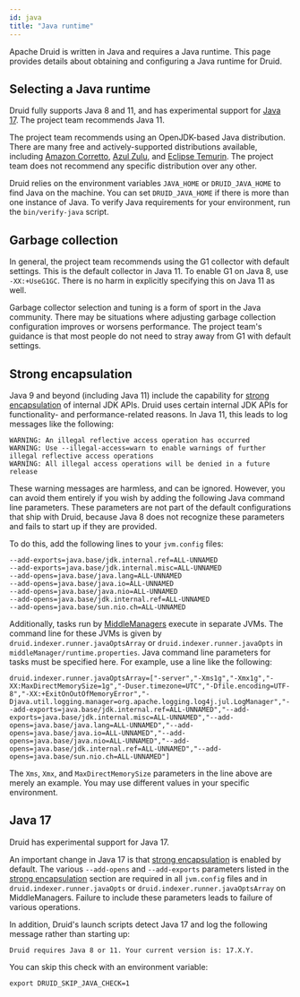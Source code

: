 ```yaml
---
id: java
title: "Java runtime"
---
```


<!--
  ~ Licensed to the Apache Software Foundation (ASF) under one
  ~ or more contributor license agreements.  See the NOTICE file
  ~ distributed with this work for additional information
  ~ regarding copyright ownership.  The ASF licenses this file
  ~ to you under the Apache License, Version 2.0 (the
  ~ "License"); you may not use this file except in compliance
  ~ with the License.  You may obtain a copy of the License at
  ~
  ~   http://www.apache.org/licenses/LICENSE-2.0
  ~
  ~ Unless required by applicable law or agreed to in writing,
  ~ software distributed under the License is distributed on an
  ~ "AS IS" BASIS, WITHOUT WARRANTIES OR CONDITIONS OF ANY
  ~ KIND, either express or implied.  See the License for the
  ~ specific language governing permissions and limitations
  ~ under the License.
  -->

Apache Druid is written in Java and requires a Java runtime. This page provides details about obtaining and configuring
a Java runtime for Druid.

## Selecting a Java runtime

Druid fully supports Java 8 and 11, and has experimental support for [Java 17](#java-17).
The project team recommends Java 11.

The project team recommends using an OpenJDK-based Java distribution. There are many free and actively-supported
distributions available, including
[Amazon Corretto](https://docs.aws.amazon.com/corretto/latest/corretto-11-ug/what-is-corretto-11.html),
[Azul Zulu](https://www.azul.com/downloads/?version=java-11-lts&package=jdk), and
[Eclipse Temurin](https://adoptium.net/temurin/releases?version=11).
The project team does not recommend any specific distribution over any other.

Druid relies on the environment variables `JAVA_HOME` or `DRUID_JAVA_HOME` to find Java on the machine. You can set
`DRUID_JAVA_HOME` if there is more than one instance of Java. To verify Java requirements for your environment, run the
`bin/verify-java` script.

## Garbage collection

In general, the project team recommends using the G1 collector with default settings. This is the default collector in
Java 11. To enable G1 on Java 8, use `-XX:+UseG1GC`. There is no harm in explicitly specifying this on Java 11 as well.

Garbage collector selection and tuning is a form of sport in the Java community. There may be situations where adjusting
garbage collection configuration improves or worsens performance. The project team's guidance is that most people do
not need to stray away from G1 with default settings.

## Strong encapsulation

Java 9 and beyond (including Java 11) include the capability for
[strong encapsulation](https://dev.java/learn/strong-encapsulation-\(of-jdk-internals\)/) of internal JDK APIs. Druid
uses certain internal JDK APIs for functionality- and performance-related reasons. In Java 11, this leads to log
messages like the following:

```
WARNING: An illegal reflective access operation has occurred
WARNING: Use --illegal-access=warn to enable warnings of further illegal reflective access operations
WARNING: All illegal access operations will be denied in a future release
```

These warning messages are harmless, and can be ignored. However, you can avoid them entirely if you wish by adding the
following Java command line parameters. These parameters are not part of the default configurations that ship with
Druid, because Java 8 does not recognize these parameters and fails to start up if they are provided.

To do this, add the following lines to your `jvm.config` files:

```
--add-exports=java.base/jdk.internal.ref=ALL-UNNAMED
--add-exports=java.base/jdk.internal.misc=ALL-UNNAMED
--add-opens=java.base/java.lang=ALL-UNNAMED
--add-opens=java.base/java.io=ALL-UNNAMED
--add-opens=java.base/java.nio=ALL-UNNAMED
--add-opens=java.base/jdk.internal.ref=ALL-UNNAMED
--add-opens=java.base/sun.nio.ch=ALL-UNNAMED
```

Additionally, tasks run by [MiddleManagers](../design/architecture.md) execute in separate JVMs. The command line for
these JVMs is given by `druid.indexer.runner.javaOptsArray` or `druid.indexer.runner.javaOpts` in
`middleManager/runtime.properties`. Java command line parameters for tasks must be specified here. For example, use
a line like the following:

```
druid.indexer.runner.javaOptsArray=["-server","-Xms1g","-Xmx1g","-XX:MaxDirectMemorySize=1g","-Duser.timezone=UTC","-Dfile.encoding=UTF-8","-XX:+ExitOnOutOfMemoryError","-Djava.util.logging.manager=org.apache.logging.log4j.jul.LogManager","--add-exports=java.base/jdk.internal.ref=ALL-UNNAMED","--add-exports=java.base/jdk.internal.misc=ALL-UNNAMED","--add-opens=java.base/java.lang=ALL-UNNAMED","--add-opens=java.base/java.io=ALL-UNNAMED","--add-opens=java.base/java.nio=ALL-UNNAMED","--add-opens=java.base/jdk.internal.ref=ALL-UNNAMED","--add-opens=java.base/sun.nio.ch=ALL-UNNAMED"]
```

The `Xms`, `Xmx`, and `MaxDirectMemorySize` parameters in the line above are merely an example. You may use different
values in your specific environment.

## Java 17

Druid has experimental support for Java 17.

An important change in Java 17 is that [strong encapsulation](#strong-encapsulation) is enabled by default. The various
`--add-opens` and `--add-exports` parameters listed in the [strong encapsulation](#strong-encapsulation) section are
required in all `jvm.config` files and in `druid.indexer.runner.javaOpts` or `druid.indexer.runner.javaOptsArray` on
MiddleManagers. Failure to include these parameters leads to failure of various operations.

In addition, Druid's launch scripts detect Java 17 and log the following message rather than starting up:

```
Druid requires Java 8 or 11. Your current version is: 17.X.Y.
```

You can skip this check with an environment variable:

```
export DRUID_SKIP_JAVA_CHECK=1
```
